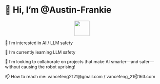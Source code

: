 <h1>👋 Hi, I’m @Austin-Frankie</h1>

<p align="center">
        <a href="https://longtao.fun">
            <img src="cat.webp" width="50"/>
        </a>
</p>
<p>👀 I’m interested in AI / LLM safety</p>
<p>🌱 I’m currently learning LLM safety</p>
<p>💞️ I’m looking to collaborate on projects that make AI smarter—and safer—without causing the robot uprising!</p>
<p>📫 How to reach me: vancefeng2121@gmail.com / vancefeng_21@163.com</p>

<!---
Austin-Frankie/Austin-Frankie is a ✨ special ✨ repository because its `README.md` (this file) appears on your GitHub profile.
You can click the Preview link to take a look at your changes.
--->
